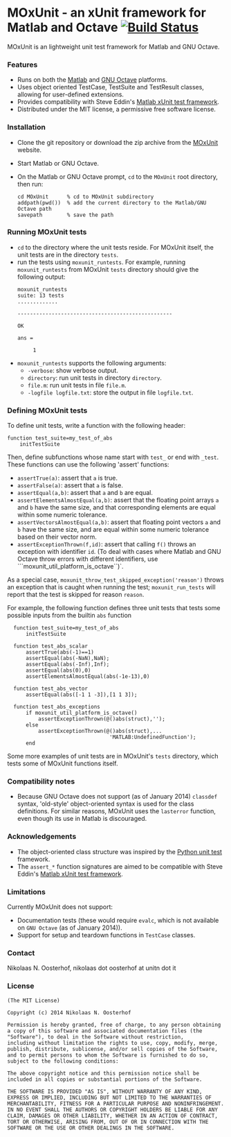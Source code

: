 # MOxUnit - an xUnit framework for Matlab and Octave [![Build Status](https://travis-ci.org/nno/MOxUnit.svg?branch=master)](https://travis-ci.org/nno/MOxUnit)

MOxUnit is an lightweight unit test framework for Matlab and GNU Octave.

### Features

- Runs on both the [Matlab] and [GNU Octave] platforms.
- Uses object oriented TestCase, TestSuite and TestResult classes, allowing for user-defined extensions.
- Provides compatibility with Steve Eddin's [Matlab xUnit test framework].
- Distributed under the MIT license, a permissive free software license.


### Installation

- Clone the git repository or download the zip archive from the [MOxUnit] website.
- Start Matlab or GNU Octave.
- On the Matlab or GNU Octave prompt, ```cd``` to the ``MOxUnit`` root directory, then run:

  ```
  cd MOxUnit      % cd to MOxUnit subdirectory
  addpath(pwd())  % add the current directory to the Matlab/GNU Octave path
  savepath        % save the path
  ```


### Running MOxUnit tests

- ```cd``` to the directory where the unit tests reside. For MOxUnit itself, the unit tests are in the directory ```tests```.
- run the tests using ```moxunit_runtests```. For example, running ```moxunit_runtests``` from MOxUnit ```tests``` directory should give the following output:
  ```
  moxunit_runtests
  suite: 13 tests
  .............

  --------------------------------------------------

  OK

  ans =

       1
  ```
- ```moxunit_runtests``` supports the following arguments:
  - ```-verbose```: show verbose output.
  - ```directory```: run unit tests in directory ```directory```.
  - ```file.m```: run unit tests in file ```file.m```.
  - ```-logfile logfile.txt```: store the output in file ```logfile.txt```.

### Defining MOxUnit tests

To define unit tests, write a function with the following header:
  ```
  function test_suite=my_test_of_abs
      initTestSuite
   ```

Then, define subfunctions whose name start with ``test_`` or end with ``_test``. These functions can use the following 'assert' functions:
- ```assertTrue(a)```: assert that ```a``` is true.
- ```assertFalse(a)```: assert that ```a``` is false.
- ```assertEqual(a,b)```: assert that ```a``` and ```b``` are equal.
- ```assertElementsAlmostEqual(a,b)```: assert that the floating point arrays ```a``` and ```b``` have the same size, and that corresponding elements are equal within some numeric tolerance.
- ```assertVectorsAlmostEqual(a,b)```: assert that floating point vectors ```a``` and ```b``` have the same size, and are equal within some numeric tolerance based on their vector norm.
- ```assertExceptionThrown(f,id)```: assert that calling ``f()`` throws an exception with identifier ``id``. (To deal with cases where Matlab and GNU Octave throw errors with different identifiers, use ```moxunit_util_platform_is_octave``)`.

As a special case, ```moxunit_throw_test_skipped_exception('reason')``` throws an exception that is caught when running the test; ``moxunit_run_tests`` will report that the test is skipped for reason ```reason```.

For example, the following function defines three unit tests that tests some possible inputs from the builtin ``abs`` function
```
  function test_suite=my_test_of_abs
      initTestSuite

  function test_abs_scalar
      assertTrue(abs(-1)==1)
      assertEqual(abs(-NaN),NaN);
      assertEqual(abs(-Inf),Inf);
      assertEqual(abs(0),0)
      assertElementsAlmostEqual(abs(-1e-13),0)

  function test_abs_vector
      assertEqual(abs([-1 1 -3]),[1 1 3]);

  function test_abs_exceptions
      if moxunit_util_platform_is_octave()
          assertExceptionThrown(@()abs(struct),'');
      else
          assertExceptionThrown(@()abs(struct),...
                                 'MATLAB:UndefinedFunction');
      end
```

Some more examples of unit tests are in MOxUnit's ``tests`` directory, which tests some of MOxUnit functions itself.

### Compatibility notes
- Because GNU Octave does not support (as of January 2014) ``classdef`` syntax, 'old-style' object-oriented syntax is used for the class definitions. For similar reasons, MOxUnit uses the ``lasterror`` function, even though its use in Matlab is discouraged.


### Acknowledgements
- The object-oriented class structure was inspired by the [Python unit test] framework.
- The ``assert_*`` function signatures are aimed to be compatible with Steve Eddin's [Matlab xUnit test framework].


### Limitations
Currently MOxUnit does not support:
- Documentation tests (these would require ``evalc``, which is not available on ``GNU Octave`` (as of January 2014)).
- Support for setup and teardown functions in ``TestCase`` classes.


### Contact

Nikolaas N. Oosterhof, nikolaas dot oosterhof at unitn dot it


### License

    (The MIT License)

    Copyright (c) 2014 Nikolaas N. Oosterhof

    Permission is hereby granted, free of charge, to any person obtaining
    a copy of this software and associated documentation files (the
    "Software"), to deal in the Software without restriction,
    including without limitation the rights to use, copy, modify, merge,
    publish, distribute, sublicense, and/or sell copies of the Software,
    and to permit persons to whom the Software is furnished to do so,
    subject to the following conditions:

    The above copyright notice and this permission notice shall be
    included in all copies or substantial portions of the Software.

    THE SOFTWARE IS PROVIDED "AS IS", WITHOUT WARRANTY OF ANY KIND,
    EXPRESS OR IMPLIED, INCLUDING BUT NOT LIMITED TO THE WARRANTIES OF
    MERCHANTABILITY, FITNESS FOR A PARTICULAR PURPOSE AND NONINFRINGEMENT.
    IN NO EVENT SHALL THE AUTHORS OR COPYRIGHT HOLDERS BE LIABLE FOR ANY
    CLAIM, DAMAGES OR OTHER LIABILITY, WHETHER IN AN ACTION OF CONTRACT,
    TORT OR OTHERWISE, ARISING FROM, OUT OF OR IN CONNECTION WITH THE
    SOFTWARE OR THE USE OR OTHER DEALINGS IN THE SOFTWARE.



[GNU Octave]: http://www.gnu.org/software/octave/
[Matlab]: http://www.mathworks.com/products/matlab/
[Matlab xUnit test framework]: http://it.mathworks.com/matlabcentral/fileexchange/22846-matlab-xunit-test-framework
[MOxUnit]: github.com/nno/MOxUnit
[Python unit test]: https://docs.python.org/2.6/library/unittest.html



